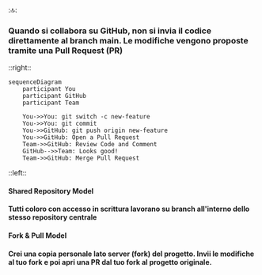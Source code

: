 ::top::
### Quando si collabora su GitHub, non si invia il codice direttamente al branch main. Le modifiche vengono proposte tramite una Pull Request (PR)

::right::
<div class="flex flex-col flex-grow justify-center items-center my-4">

```mermaid {theme: 'neutral', scale: 0.5}
sequenceDiagram
    participant You
    participant GitHub
    participant Team

    You->>You: git switch -c new-feature
    You->>You: git commit
    You->>GitHub: git push origin new-feature
    You->>GitHub: Open a Pull Request
    Team->>GitHub: Review Code and Comment
    GitHub-->>Team: Looks good!
    Team->>GitHub: Merge Pull Request
```
</div>

::left::
<div class="flex flex-col flex-grow justify-center text-letf">

#### <Alert strong>Shared Repository Model</Alert>

#### Tutti coloro con accesso in scrittura lavorano su branch all'interno dello stesso repository centrale

<VSpace space="6"/>

#### <Alert strong>Fork & Pull Model</Alert>

#### Crei una copia personale lato server (<Alert>fork</Alert>) del progetto. Invii le modifiche al tuo fork e poi apri una PR dal tuo fork al progetto originale.
</div>
